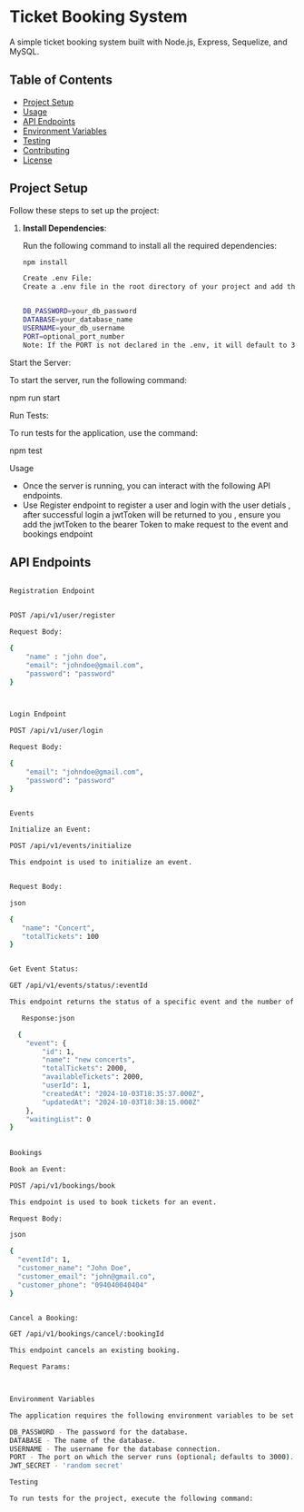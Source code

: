 # Ticket Booking System

A simple ticket booking system built with Node.js, Express, Sequelize, and MySQL.

## Table of Contents

- [Project Setup](#project-setup)
- [Usage](#usage)
- [API Endpoints](#api-endpoints)
- [Environment Variables](#environment-variables)
- [Testing](#testing)
- [Contributing](#contributing)
- [License](#license)

## Project Setup

Follow these steps to set up the project:

1. **Install Dependencies**:
   
   Run the following command to install all the required dependencies:

   ```bash
   npm install

   Create .env File:
   Create a .env file in the root directory of your project and add the following parameters:


   DB_PASSWORD=your_db_password
   DATABASE=your_database_name
   USERNAME=your_db_username
   PORT=optional_port_number
   Note: If the PORT is not declared in the .env, it will default to 3000.


Start the Server:

To start the server, run the following command:

 npm run start


Run Tests:

To run tests for the application, use the command:

 npm test

Usage
- Once the server is running, you can interact with the following API endpoints.
- Use Register endpoint to register a user and login with the user detials , after successful login a jwtToken will be returned to you , ensure you add the jwtToken to the bearer Token to make request to the event and bookings endpoint


 
## API Endpoints

```bash

Registration Endpoint


POST /api/v1/user/register

Request Body:

{
    "name" : "john doe",
    "email": "johndoe@gmail.com",
    "password": "password"
}



Login Endpoint

POST /api/v1/user/login

Request Body:

{
    "email": "johndoe@gmail.com",
    "password": "password"
}


Events

Initialize an Event:

POST /api/v1/events/initialize

This endpoint is used to initialize an event.


Request Body:

json

{
   "name": "Concert",
   "totalTickets": 100
}


Get Event Status:

GET /api/v1/events/status/:eventId

This endpoint returns the status of a specific event and the number of people on the waiting list.

   Response:json

  {
    "event": {
        "id": 1,
        "name": "new concerts",
        "totalTickets": 2000,
        "availableTickets": 2000,
        "userId": 1,
        "createdAt": "2024-10-03T18:35:37.000Z",
        "updatedAt": "2024-10-03T18:38:15.000Z"
    },
    "waitingList": 0
}
   
   
Bookings

Book an Event:

POST /api/v1/bookings/book

This endpoint is used to book tickets for an event.

Request Body:

json

{
  "eventId": 1,
  "customer_name": "John Doe",
  "customer_email": "john@gmail.co",
  "customer_phone": "094040040404"
}


Cancel a Booking:

GET /api/v1/bookings/cancel/:bookingId

This endpoint cancels an existing booking.

Request Params:



Environment Variables

The application requires the following environment variables to be set in a .env file:

DB_PASSWORD - The password for the database.
DATABASE - The name of the database.
USERNAME - The username for the database connection.
PORT - The port on which the server runs (optional; defaults to 3000).
JWT_SECRET - 'random secret'

Testing

To run tests for the project, execute the following command:


